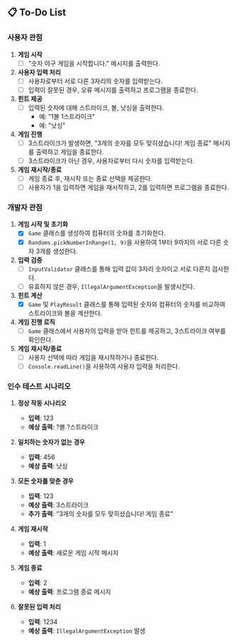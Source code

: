 ## 📋 To-Do List

### 사용자 관점

1. **게임 시작**
    - [ ] "숫자 야구 게임을 시작합니다." 메시지를 출력한다.

2. **사용자 입력 처리**
    - [ ] 사용자로부터 서로 다른 3자리의 숫자를 입력받는다.
    - [ ] 입력이 잘못된 경우, 오류 메시지를 출력하고 프로그램을 종료한다.

3. **힌트 제공**
    - [ ] 입력된 숫자에 대해 스트라이크, 볼, 낫싱을 출력한다.
        - 예: "1볼 1스트라이크"
        - 예: "낫싱"

4. **게임 진행**
    - [ ] 3스트라이크가 발생하면, "3개의 숫자를 모두 맞히셨습니다! 게임 종료" 메시지를 출력하고 게임을 종료한다.
    - [ ] 3스트라이크가 아닌 경우, 사용자로부터 다시 숫자를 입력받는다.
   
5. **게임 재시작/종료**
    - [ ] 게임 종료 후, 재시작 또는 종료 선택을 제공한다.
    - [ ] 사용자가 1을 입력하면 게임을 재시작하고, 2를 입력하면 프로그램을 종료한다.

### 개발자 관점

1. **게임 시작 및 초기화**
    - [x] `Game` 클래스를 생성하여 컴퓨터의 숫자를 초기화한다.
    - [x] `Randoms.pickNumberInRange(1, 9)`을 사용하여 1부터 9까지의 서로 다른 숫자 3개를 생성한다.

2. **입력 검증**
    - [ ] `InputValidator` 클래스를 통해 입력 값이 3자리 숫자이고 서로 다른지 검사한다.
    - [ ] 유효하지 않은 경우, `IllegalArgumentException`을 발생시킨다.

3. **힌트 계산**
    - [x] `Game` 및 `PlayResult` 클래스를 통해 입력된 숫자와 컴퓨터의 숫자를 비교하여 스트라이크와 볼을 계산한다.

4. **게임 진행 로직**
    - [ ] `Game` 클래스에서 사용자의 입력을 받아 힌트를 제공하고, 3스트라이크 여부를 확인한다.

5. **게임 재시작/종료**
    - [ ] 사용자 선택에 따라 게임을 재시작하거나 종료한다.
    - [ ] `Console.readLine()`을 사용하여 사용자 입력을 처리한다.

### 인수 테스트 시나리오

1. **정상 작동 시나리오**
   - **입력**: 123
   - **예상 출력**: ?볼 ?스트라이크

2. **일치하는 숫자가 없는 경우**
   - **입력**: 456
   - **예상 출력**: 낫싱

3. **모든 숫자를 맞춘 경우**
   - **입력**: 123
   - **예상 출력**: 3스트라이크
   - **추가 출력**: "3개의 숫자를 모두 맞히셨습니다! 게임 종료"

4. **게임 재시작**
   - **입력**: 1
   - **예상 출력**: 새로운 게임 시작 메시지

5. **게임 종료**
   - **입력**: 2
   - **예상 출력**: 프로그램 종료 메시지

6. **잘못된 입력 처리**
   - **입력**: 1234
   - **예상 출력**: `IllegalArgumentException` 발생